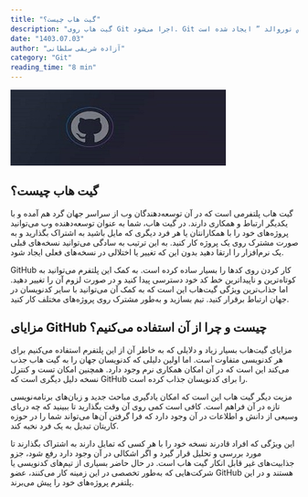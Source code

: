 ```yaml
---
title: "گیت هاب چیست؟"
description: "گیت هاب روی Git اجرا می‌شود. Git یک سیستم کنترل نسخه است که توسط اسطوره برنامه نویسی ” لینوس توروالد ” ایجاد شده است."
date: "1403.07.03"
author: "آزاده شریفی سلطانی"
category: "Git"
reading_time: "8 min"
---
```


![گیت هاب چیست؟](/public/images/github/what%20is%20the%20github.jpeg)

## گیت هاب چیست؟
گیت هاب پلتفرمی است که در آن توسعه‌دهندگان وب از سراسر جهان گرد هم آمده و با یکدیگر ارتباط و همکاری دارند. در گیت هاب، شما به عنوان توسعه‌دهنده وب می‌توانید پروژه‌های خود را با همکارانتان یا هر فرد دیگری که مایل باشید به اشتراک بگذارید و به صورت مشترک روی یک پروژه کار کنید. به این ترتیب به سادگی می‌توانید نسخه‌های قبلی یک نرم‌افزار را ارتقا دهید بدون این که تغییر یا اختلالی در نسخه‌های فعلی ایجاد شود.

GitHub کار کردن روی کدها را بسیار ساده کرده است. به کمک این پلتفرم می‌توانید به کوتاه‌ترین و ناپیداترین خط کد خود دسترسی پیدا کنید و در صورت لزوم آن را تغییر دهید. اما جذاب‌ترین ویژگی گیت‌هاب این است که به کمک آن می‌توانید با سایر کدنویسان در جهان ارتباط برقرار کنید. تیم بسازید و به‌طور مشترک روی پروژه‌های مختلف کار کنید.

## مزایای GitHub چیست و چرا از آن استفاده می‌کنیم؟
مزایای گیت‌هاب بسیار زیاد و دلایلی که به خاطر آن از این پلتفرم استفاده می‌کنیم برای هر کدنویسی متفاوت است. اما اولین دلیلی که کدنویسان جهان را به گیت هاب جذب می‌کند این است که در آن امکان همکاری نرم وجود دارد. همچنین امکان تست و کنترل نسخه دلیل دیگری است که GitHub را برای کدنویسان جذاب کرده است.

مزیت دیگر گیت هاب این است که امکان یادگیری مباحث جدید و زبان‌های برنامه‌نویسی تازه در آن فراهم است. کافی است کمی روی آن وقت بگذارید تا ببینید که چه دریای وسیعی از دانش و اطلاعات در آن وجود دارد که فرا گرفتن آن‌ها می‌تواند شما را در حوزه کاریتان تبدیل به یک فرد نخبه کند.

این ویژگی که افراد قادرند نسخه خود را با هر کسی که تمایل دارند به اشتراک بگذارند تا مورد بررسی و تحلیل قرار گیرد و اگر اشکالی در آن وجود دارد رفع شود، جزو جذابیت‌های غیر قابل انکار گیت هاب است. در حال حاضر بسیاری از تیم‌های کدنویسی یا شرکت‌هایی که به‌طور تخصصی در این زمینه کار می‌کنند، عضو GitHub هستند و در این پلتفرم پروژه‌های خود را پیش می‌برند.